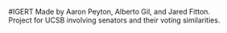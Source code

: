 #IGERT
Made by Aaron Peyton, Alberto Gil, and Jared Fitton. <br />
Project for UCSB involving senators and their voting similarities.
